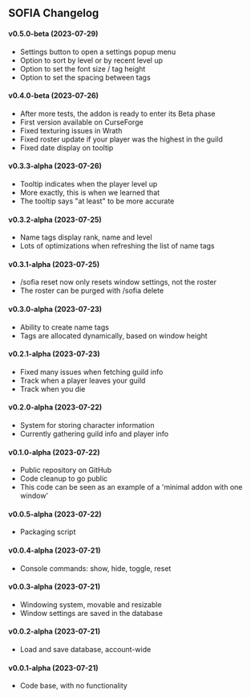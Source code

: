 ## SOFIA Changelog

#### v0.5.0-beta (2023-07-29)

- Settings button to open a settings popup menu
- Option to sort by level or by recent level up
- Option to set the font size / tag height
- Option to set the spacing between tags

#### v0.4.0-beta (2023-07-26)

- After more tests, the addon is ready to enter its Beta phase
- First version available on CurseForge
- Fixed texturing issues in Wrath
- Fixed roster update if your player was the highest in the guild
- Fixed date display on tooltip

#### v0.3.3-alpha (2023-07-26)

- Tooltip indicates when the player level up
- More exactly, this is when we learned that
- The tooltip says "at least" to be more accurate

#### v0.3.2-alpha (2023-07-25)

- Name tags display rank, name and level
- Lots of optimizations when refreshing the list of name tags

#### v0.3.1-alpha (2023-07-25)

- /sofia reset now only resets window settings, not the roster
- The roster can be purged with /sofia delete

#### v0.3.0-alpha (2023-07-23)

- Ability to create name tags
- Tags are allocated dynamically, based on window height

#### v0.2.1-alpha (2023-07-23)

- Fixed many issues when fetching guild info
- Track when a player leaves your guild
- Track when you die

#### v0.2.0-alpha (2023-07-22)

- System for storing character information
- Currently gathering guild info and player info

#### v0.1.0-alpha (2023-07-22)

- Public repository on GitHub
- Code cleanup to go public
- This code can be seen as an example of a 'minimal addon with one window'

#### v0.0.5-alpha (2023-07-22)

- Packaging script

#### v0.0.4-alpha (2023-07-21)

- Console commands: show, hide, toggle, reset

#### v0.0.3-alpha (2023-07-21)

- Windowing system, movable and resizable
- Window settings are saved in the database

#### v0.0.2-alpha (2023-07-21)

- Load and save database, account-wide

#### v0.0.1-alpha (2023-07-21)

- Code base, with no functionality
